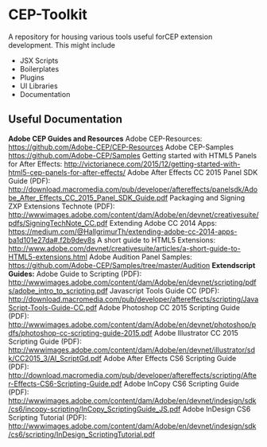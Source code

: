 # CEP-Toolkit
A repository for housing various tools useful forCEP extension development. This might include
- JSX Scripts
- Boilerplates
- Plugins
- UI Libraries
- Documentation

## Useful Documentation
**Adobe CEP Guides and Resources**
Adobe CEP-Resources: https://github.com/Adobe-CEP/CEP-Resources 
Adobe CEP-Samples https://github.com/Adobe-CEP/Samples
Getting started with HTML5 Panels for After Effects: http://victorianece.com/2015/12/getting-started-with-html5-cep-panels-for-after-effects/
Adobe After Effects CC 2015 Panel SDK Guide (PDF): http://download.macromedia.com/pub/developer/aftereffects/panelsdk/Adobe_After_Effects_CC_2015_Panel_SDK_Guide.pdf
Packaging and Signing ZXP Extensions Technote (PDF): http://wwwimages.adobe.com/content/dam/Adobe/en/devnet/creativesuite/pdfs/SigningTechNote_CC.pdf
Extending Adobe CC 2014 Apps: https://medium.com/@HallgrimurTh/extending-adobe-cc-2014-apps-ba1d101e27da#.f2b9dev8s
A short guide to HTML5 Extensions: http://www.adobe.com/devnet/creativesuite/articles/a-short-guide-to-HTML5-extensions.html
Adobe Audition Panel Samples: https://github.com/Adobe-CEP/Samples/tree/master/Audition 
**Extendscript Guides:**
Adobe Guide to Scripting (PDF): http://wwwimages.adobe.com/content/dam/Adobe/en/devnet/scripting/pdfs/adobe_intro_to_scripting.pdf
Javascript Tools Guide CC (PDF): http://download.macromedia.com/pub/developer/aftereffects/scripting/JavaScript-Tools-Guide-CC.pdf
Adobe Photoshop CC 2015 Scripting Guide (PDF): http://wwwimages.adobe.com/content/dam/Adobe/en/devnet/photoshop/pdfs/photoshop-cc-scripting-guide-2015.pdf
Adobe Illustrator CC 2015 Scripting Guide (PDF): http://wwwimages.adobe.com/content/dam/Adobe/en/devnet/illustrator/sdk/CC2015_3/AI_ScriptGd.pdf
Adobe After Effects CS6 Scripting Guide (PDF):
http://download.macromedia.com/pub/developer/aftereffects/scripting/After-Effects-CS6-Scripting-Guide.pdf 
Adobe InCopy CS6 Scripting Guide (PDF): http://wwwimages.adobe.com/content/dam/Adobe/en/devnet/indesign/sdk/cs6/incopy-scripting/InCopy_ScriptingGuide_JS.pdf
Adobe InDesign CS6 Scripting Tutorial (PDF): http://wwwimages.adobe.com/content/dam/Adobe/en/devnet/indesign/sdk/cs6/scripting/InDesign_ScriptingTutorial.pdf
